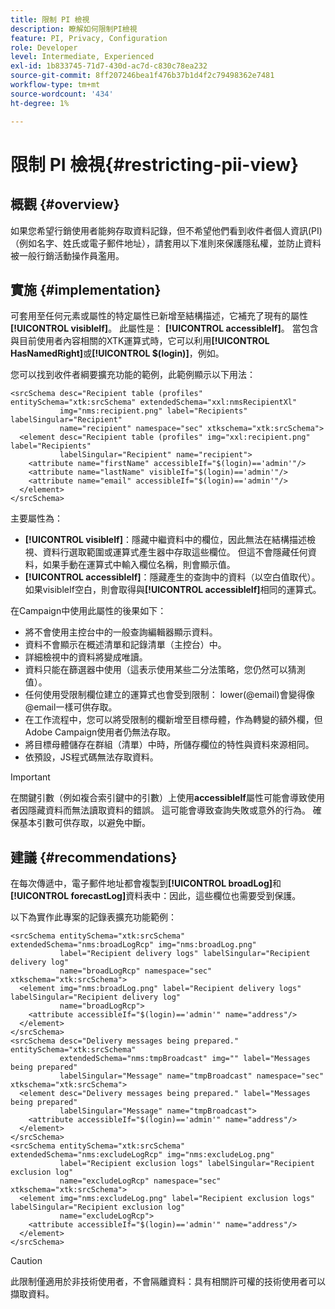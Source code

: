 ```yaml
---
title: 限制 PI 檢視
description: 瞭解如何限制PI檢視
feature: PI, Privacy, Configuration
role: Developer
level: Intermediate, Experienced
exl-id: 1b833745-71d7-430d-ac7d-c830c78ea232
source-git-commit: 8ff207246bea1f476b37b1d4f2c79498362e7481
workflow-type: tm+mt
source-wordcount: '434'
ht-degree: 1%

---
```


# 限制 PI 檢視{#restricting-pii-view}

## 概觀 {#overview}

如果您希望行銷使用者能夠存取資料記錄，但不希望他們看到收件者個人資訊(PI) （例如名字、姓氏或電子郵件地址），請套用以下准則來保護隱私權，並防止資料被一般行銷活動操作員濫用。

## 實施 {#implementation}

可套用至任何元素或屬性的特定屬性已新增至結構描述，它補充了現有的屬性&#x200B;**[!UICONTROL visibleIf]**。 此屬性是： **[!UICONTROL accessibleIf]**。 當包含與目前使用者內容相關的XTK運算式時，它可以利用&#x200B;**[!UICONTROL HasNamedRight]**&#x200B;或&#x200B;**[!UICONTROL $(login)]**，例如。

您可以找到收件者綱要擴充功能的範例，此範例顯示以下用法：

```
<srcSchema desc="Recipient table (profiles" entitySchema="xtk:srcSchema" extendedSchema="xxl:nmsRecipientXl"
           img="nms:recipient.png" label="Recipients" labelSingular="Recipient"
           name="recipient" namespace="sec" xtkschema="xtk:srcSchema">
  <element desc="Recipient table (profiles" img="xxl:recipient.png" label="Recipients"
           labelSingular="Recipient" name="recipient">
    <attribute name="firstName" accessibleIf="$(login)=='admin'"/>
    <attribute name="lastName" visibleIf="$(login)=='admin'"/>
    <attribute name="email" accessibleIf="$(login)=='admin'"/>
  </element>
</srcSchema>
```

主要屬性為：

* **[!UICONTROL visibleIf]**：隱藏中繼資料中的欄位，因此無法在結構描述檢視、資料行選取範圍或運算式產生器中存取這些欄位。 但這不會隱藏任何資料，如果手動在運算式中輸入欄位名稱，則會顯示值。
* **[!UICONTROL accessibleIf]**：隱藏產生的查詢中的資料（以空白值取代）。 如果visibleIf空白，則會取得與&#x200B;**[!UICONTROL accessibleIf]**&#x200B;相同的運算式。

在Campaign中使用此屬性的後果如下：

* 將不會使用主控台中的一般查詢編輯器顯示資料。
* 資料不會顯示在概述清單和記錄清單（主控台）中。
* 詳細檢視中的資料將變成唯讀。
* 資料只能在篩選器中使用（這表示使用某些二分法策略，您仍然可以猜測值）。
* 任何使用受限制欄位建立的運算式也會受到限制： lower(@email)會變得像@email一樣可供存取。
* 在工作流程中，您可以將受限制的欄新增至目標母體，作為轉變的額外欄，但Adobe Campaign使用者仍無法存取。
* 將目標母體儲存在群組（清單）中時，所儲存欄位的特性與資料來源相同。
* 依預設，JS程式碼無法存取資料。

>[!IMPORTANT]
>
>在關鍵引數（例如複合索引鍵中的引數）上使用&#x200B;**accessibleIf**&#x200B;屬性可能會導致使用者因隱藏資料而無法讀取資料的錯誤。 這可能會導致查詢失敗或意外的行為。 確保基本引數可供存取，以避免中斷。

## 建議 {#recommendations}

在每次傳遞中，電子郵件地址都會複製到&#x200B;**[!UICONTROL broadLog]**&#x200B;和&#x200B;**[!UICONTROL forecastLog]**&#x200B;資料表中：因此，這些欄位也需要受到保護。

以下為實作此專案的記錄表擴充功能範例：

```
<srcSchema entitySchema="xtk:srcSchema" extendedSchema="nms:broadLogRcp" img="nms:broadLog.png"
           label="Recipient delivery logs" labelSingular="Recipient delivery log"
           name="broadLogRcp" namespace="sec" xtkschema="xtk:srcSchema">
  <element img="nms:broadLog.png" label="Recipient delivery logs" labelSingular="Recipient delivery log"
           name="broadLogRcp">
    <attribute accessibleIf="$(login)=='admin'" name="address"/>
  </element>
</srcSchema>
<srcSchema desc="Delivery messages being prepared." entitySchema="xtk:srcSchema"
           extendedSchema="nms:tmpBroadcast" img="" label="Messages being prepared"
           labelSingular="Message" name="tmpBroadcast" namespace="sec" xtkschema="xtk:srcSchema">
  <element desc="Delivery messages being prepared." label="Messages being prepared"
           labelSingular="Message" name="tmpBroadcast">
    <attribute accessibleIf="$(login)=='admin'" name="address"/>
  </element>
</srcSchema>
<srcSchema entitySchema="xtk:srcSchema" extendedSchema="nms:excludeLogRcp" img="nms:excludeLog.png"
           label="Recipient exclusion logs" labelSingular="Recipient exclusion log"
           name="excludeLogRcp" namespace="sec" xtkschema="xtk:srcSchema">
  <element img="nms:excludeLog.png" label="Recipient exclusion logs" labelSingular="Recipient exclusion log"
           name="excludeLogRcp">
    <attribute accessibleIf="$(login)=='admin'" name="address"/>
  </element>
</srcSchema>
```

>[!CAUTION]
>
>此限制僅適用於非技術使用者，不會隔離資料：具有相關許可權的技術使用者可以擷取資料。
